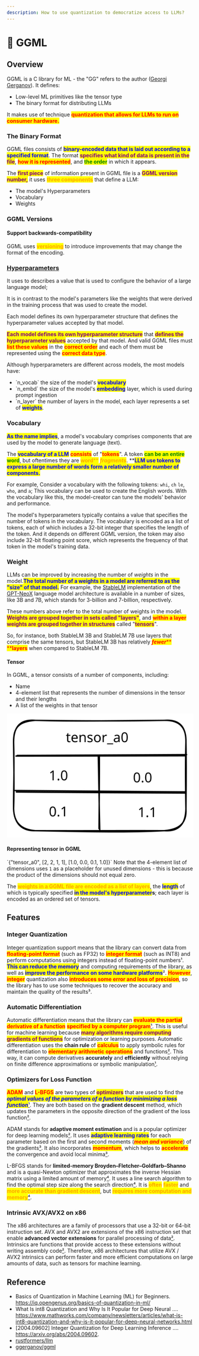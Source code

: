 ```yaml
---
description: How to use quantization to democratize access to LLMs?
---
```


# 🍉 GGML

## Overview

GGML is a C library for ML - the "GG" refers to the author ([Georgi Gerganov](https://ggerganov.com/)). It defines:

* Low-level ML primitives like the tensor type
* The binary format for distributing LLMs

It makes use of technique <mark style="color:red;">**quantization that allows for LLMs to run on consumer hardware.**</mark>

### The Binary Format

GGML files consists of <mark style="color:blue;">**binary-encoded data that is laid out according to a specified format**</mark>. The format <mark style="color:purple;">**specifies what kind of data is present in the file**</mark>, <mark style="color:red;">**how it is represented**</mark>, and <mark style="color:green;">**the order**</mark> in which it appears.

The <mark style="color:purple;">**first piece**</mark> of information present in GGML file is a <mark style="color:purple;">**GGML version number,**</mark> it uses <mark style="color:orange;">**three components**</mark> that define a LLM:

* The model's Hyperparameters
* Vocabulary
* Weights

### GGML Versions

#### Support backwards-compatibility

GGML uses <mark style="color:orange;">**versioning**</mark> to introduce improvements that may change the format of the encoding.

### [Hyperparameters](https://en.wikipedia.org/wiki/Hyperparameter\_\(machine\_learning\))

It uses to describes a value that is used to configure the behavior of a large language model;

It is in contrast to the model's parameters like the weights that were derived in the training process that was used to create the model.

Each model defines its own hyperparameter structure that defines the hyperparameter values accepted by that model.

<mark style="color:purple;">**Each model defines its own hyperparameter structure**</mark> that <mark style="color:purple;">**defines the hyperparameter values**</mark> accepted by that model. And valid GGML files must <mark style="color:red;">**list these values**</mark> in the <mark style="color:red;">**correct order**</mark> and each of them must be represented using the <mark style="color:red;">**correct data type**</mark>.

Although hyperparameters are different across models, the most models have:

* \`n\_vocab\` the size of the model's <mark style="color:blue;">**vocabulary**</mark>
* \`n\_embd\` the size of the model's <mark style="color:blue;">**embedding**</mark> layer, which is used during prompt ingestion
* \`n\_layer\` the number of layers in the model, each layer represents a set of <mark style="color:blue;">**weights**</mark>.

### Vocabulary

<mark style="color:blue;">**As the name implies**</mark>, a model's vocabulary comprises components that are used by the model to generate language (text).

The <mark style="color:blue;">**vocabulary of a LLM**</mark> <mark style="color:red;">**consists**</mark> of "<mark style="color:red;">**tokens**</mark>". A token <mark style="color:green;">**can be an entire word**</mark>, but oftentimes they are <mark style="color:orange;">**word**</mark><mark style="color:orange;">\*\*</mark> <mark style="color:orange;"></mark>_<mark style="color:orange;">**fragments**</mark>_. \*\*<mark style="color:blue;">**LLM use tokens to express a large number of words form a relatively smaller number of components.**</mark>

For example, Consider a vocabulary with the following tokens: `whi`, `ch` `le`, `who`, and `a`; This vocabulary can be used to create the English words. With the vocabulary like this, the model-creator can tune the models' behavior and performance.

The model's hyperparameters typically contains a value that specifies the number of tokens in the vocabulary. The vocabulary is encoded as a list of tokens, each of which includes a 32-bit integer that specifies the length of the token. And it depends on different GGML version, the token may also include 32-bit floating point score, which represents the frequency of that token in the model's training data.

### Weight

LLMs can be improved by increasing the number of _weights_ in the model.<mark style="color:blue;">**The total number of a weights in a model are referred to as the "size" of that model.**</mark> For example, the [StableLM](https://github.com/Stability-AI/StableLM) implementation of the [GPT-NeoX](https://github.com/EleutherAI/gpt-neox) language model architecture is available in a number of sizes, like 3B and 7B, which stands for 3-billion and 7-billion, respectively.

These numbers above refer to the total number of weights in the model. <mark style="color:purple;">**Weights are grouped together in sets called "layers"**</mark>, and <mark style="color:red;">**within a layer**</mark> <mark style="color:purple;">**weights are grouped together in structures**</mark> called "<mark style="color:purple;">**tensors**</mark>".

So, for instance, both StableLM 3B and StableLM 7B use layers that comprise the same tensors, but StableLM 3B has relatively _<mark style="color:red;">**fewer**</mark>_<mark style="color:red;">\*\* \*\*</mark><mark style="color:red;">**layers**</mark> when compared to StableLM 7B.

#### Tensor

In GGML, a tensor consists of a number of components, including:

* Name
* 4-element list that represents the number of dimensions in the tensor and their lengths
* A list of the weights in that tensor

<img src="../../.gitbook/assets/file.excalidraw.svg" alt="Example" class="gitbook-drawing">

#### Representing tensor in GGML

\`{"tensor\_a0", \[2, 2, 1, 1], \[1.0, 0.0, 0.1, 1.0]}\` Note that the 4-element list of dimensions uses `1` as a placeholder for unused dimensions - this is because the product of the dimensions should not equal zero.

The <mark style="color:orange;">**weights in a GGML file are encoded as a list of layers**</mark>, the <mark style="color:blue;">**length**</mark> of which is typically specified <mark style="color:blue;">**in the model's hyperparameter**</mark>**s**; each layer is encoded as an ordered set of tensors.

## Features

### Integer Quantization

Integer quantization support means that the library can convert data from <mark style="color:red;">**floating-point format**</mark> (such as FP32) to <mark style="color:red;">**integer format**</mark> (such as INT8) and perform computations using integers instead of floating-point numbers¹. <mark style="color:blue;">**This can reduce the memory**</mark> and computing requirements of the library, as well as <mark style="color:blue;">**improve the performance on some hardware platforms**</mark>². <mark style="color:red;">**However**</mark>, <mark style="color:red;">**integer**</mark> quantization also <mark style="color:red;">**introduces some error and loss of precision**</mark>, so the library has to use some techniques to recover the accuracy and maintain the quality of the results³.

### Automatic Differentiation

Automatic differentiation means that the library can <mark style="color:red;">**evaluate the partial derivative of a function**</mark> <mark style="color:red;">**specified by a computer program**</mark>[¹](https://en.wikipedia.org/wiki/Automatic\_differentiation). This is useful for machine learning because <mark style="color:purple;">**many algorithms require computing gradients of functions**</mark> for optimization or learning purposes. Automatic differentiation uses the **chain rule** of <mark style="color:red;">**calculus**</mark> to apply symbolic rules for differentiation to <mark style="color:red;">**elementary arithmetic operations**</mark> and functions[²](https://www.mathworks.com/help/deeplearning/ug/deep-learning-with-automatic-differentiation-in-matlab.html). This way, it can compute derivatives **accurately** and **efficiently** without relying on finite difference approximations or symbolic manipulation[¹](https://en.wikipedia.org/wiki/Automatic\_differentiation).

### Optimizers for Loss Function

<mark style="color:red;">**ADAM**</mark> and <mark style="color:red;">**L-BFGS**</mark> are two types of <mark style="color:purple;">**optimizers**</mark> that are used to find the _<mark style="color:blue;">**optimal values of the parameters of a function by minimizing a loss function**</mark>_[¹](https://www.researchgate.net/figure/A-comparison-of-the-performance-of-the-Adam-optimizer-an-algorithm-for-first-order\_fig3\_360640362). They are both based on the **gradient descent** method, which updates the parameters in the opposite direction of the gradient of the loss function[²](https://stats.stackexchange.com/questions/315626/the-reason-of-superiority-of-limited-memory-bfgs-over-adam-solver).

ADAM stands for **adaptive moment estimation** and is a popular optimizer for deep learning models[²](https://stats.stackexchange.com/questions/315626/the-reason-of-superiority-of-limited-memory-bfgs-over-adam-solver). It uses <mark style="color:blue;">**adaptive learning rates**</mark> for each parameter based on the first and second moments (_<mark style="color:red;">**mean and variance**</mark>_) of the gradients[³](https://en.wikipedia.org/wiki/Limited-memory\_BFGS). It also incorporates <mark style="color:red;">**momentum**</mark>, which helps to <mark style="color:red;">**accelerate**</mark> the convergence and avoid local minima[³](https://en.wikipedia.org/wiki/Limited-memory\_BFGS).

L-BFGS stands for **limited-memory Broyden–Fletcher–Goldfarb–Shanno** and is a quasi-Newton optimizer that approximates the inverse Hessian matrix using a limited amount of memory[⁴](https://www.researchgate.net/publication/322652684\_Seismic\_Full-Waveform\_Inversion\_Using\_Deep\_Learning\_Tools\_and\_Techniques). It uses a line search algorithm to find the optimal step size along the search direction[⁴](https://www.researchgate.net/publication/322652684\_Seismic\_Full-Waveform\_Inversion\_Using\_Deep\_Learning\_Tools\_and\_Techniques). It is <mark style="color:orange;">**often**</mark> <mark style="color:orange;">**faster**</mark> and <mark style="color:orange;">**more accurate than gradient descent**</mark>, but <mark style="color:orange;">**requires more computation and memory**</mark>[⁴](https://www.researchgate.net/publication/322652684\_Seismic\_Full-Waveform\_Inversion\_Using\_Deep\_Learning\_Tools\_and\_Techniques).

### Intrinsic AVX/AVX2 on x86

The x86 architectures are a family of processors that use a 32-bit or 64-bit instruction set. AVX and AVX2 are extensions of the x86 instruction set that enable **advanced vector extensions** for parallel processing of data[²](https://www.intel.com/content/www/us/en/docs/cpp-compiler/developer-guide-reference/2021-8/intrinsics-for-avx2.html). Intrinsics are functions that provide access to these extensions without writing assembly code[²](https://www.intel.com/content/www/us/en/docs/cpp-compiler/developer-guide-reference/2021-8/intrinsics-for-avx2.html). Therefore, x86 architectures that utilize AVX / AVX2 intrinsics can perform faster and more efficient computations on large amounts of data, such as tensors for machine learning.

## Reference

* Basics of Quantization in Machine Learning (ML) for Beginners. https://iq.opengenus.org/basics-of-quantization-in-ml/
* What Is int8 Quantization and Why Is It Popular for Deep Neural .... https://www.mathworks.com/company/newsletters/articles/what-is-int8-quantization-and-why-is-it-popular-for-deep-neural-networks.html
* \[2004.09602] Integer Quantization for Deep Learning Inference .... https://arxiv.org/abs/2004.09602.
* [rustformers/llm](https://github.com/rustformers/llm)
* [ggerganov/ggml](https://github.com/ggerganov/ggml)
